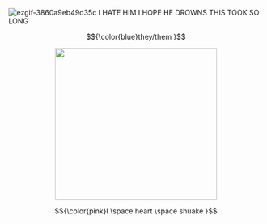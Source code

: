 ![ezgif-3860a9eb49d35c](https://github.com/user-attachments/assets/0e89faae-b7ba-42c4-96b7-b21112144dfb)
I HATE HIM I HOPE HE DROWNS THIS TOOK SO LONG

$${\color{blue}they/them }$$


<p align="center">
  <img width="320" height="300" src="https://media1.tenor.com/m/0hdA1Ri-zPIAAAAd/shuake-persona-5.gif">
  
</p>

$${\color{pink}I \space heart \space shuake }$$

#


